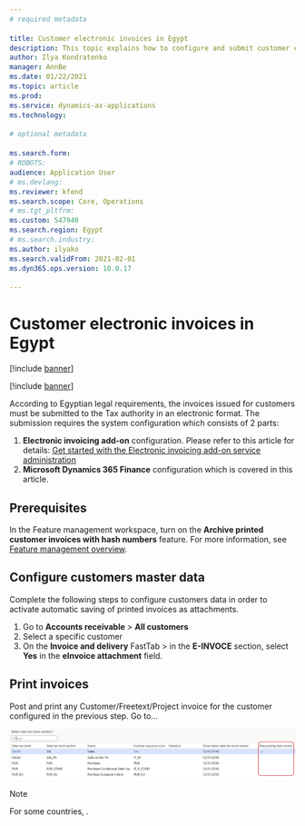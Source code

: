```yaml
---
# required metadata

title: Customer electronic invoices in Egypt
description: This topic explains how to configure and submit customer electronic invoices in Egypt.  
author: Ilya Kondratenko
manager: AnnBe
ms.date: 01/22/2021
ms.topic: article
ms.prod: 
ms.service: dynamics-ax-applications
ms.technology: 

# optional metadata

ms.search.form:  
# ROBOTS: 
audience: Application User
# ms.devlang: 
ms.reviewer: kfend
ms.search.scope: Core, Operations
# ms.tgt_pltfrm: 
ms.custom: 547940
ms.search.region: Egypt
# ms.search.industry: 
ms.author: ilyako
ms.search.validFrom: 2021-02-01
ms.dyn365.ops.version: 10.0.17

---
```


# Customer electronic invoices in Egypt

[!include [banner](../includes/banner.md)]

[!include [banner](../includes/preview-banner.md)]

According to Egyptian legal requirements, the invoices issued for customers must be submitted to the Tax authority in an electronic format.
The submission requires the system configuration which consists of 2 parts:
1. **Electronic invoicing add-on** configuration. Please refer to this article for details: [Get started with the Electronic invoicing add-on service administration](e-invoicing-get-started-service-administration.md)
2. **Microsoft Dynamics 365 Finance** configuration which is covered in this article.

## Prerequisites

In the Feature management workspace, turn on the **Archive printed customer invoices with hash numbers** feature. For more information, see [Feature management overview](../../fin-ops-core/fin-ops/get-started/feature-management/feature-management-overview.md).

## Configure customers master data
Complete the following steps to configure customers data in order to activate automatic saving of printed invoices as attachments.

1. Go to **Accounts receivable** > **All customers** 
2. Select a specific customer
3. On the **Invoice and delivery** FastTab > in the **E-INVOCE** section, select **Yes** in the **eInvoice attachment** field.

## Print invoices
Post and print any Customer/Freetext/Project invoice for the customer configured in the previous step.
Go to...

![Posting date control](media/emea-ita-post-date-control.jpg)

> [!NOTE]
> For some countries, .
